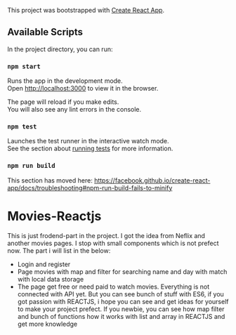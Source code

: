 This project was bootstrapped with [Create React App](https://github.com/facebook/create-react-app).

## Available Scripts

In the project directory, you can run:

### `npm start`

Runs the app in the development mode.<br />
Open [http://localhost:3000](http://localhost:3000) to view it in the browser.

The page will reload if you make edits.<br />
You will also see any lint errors in the console.

### `npm test`

Launches the test runner in the interactive watch mode.<br />
See the section about [running tests](https://facebook.github.io/create-react-app/docs/running-tests) for more information.

### `npm run build`


This section has moved here: https://facebook.github.io/create-react-app/docs/troubleshooting#npm-run-build-fails-to-minify

# Movies-Reactjs

This is just frodend-part in the project. I got the idea from Neflix and another movies pages. I stop with small components which is not prefect now. 
The part i will list in the below:
  - Login and register 
  - Page movies with map and filter for searching name and day with match with local data storage
  - The page get free or need paid to watch movies.
 Everything is not connected with API yet. But you can see bunch of stuff with ES6, if you got passion with REACTJS, i hope you can see and get ideas for yourself to make your project prefect. 
If you newbie, you can see how map filter and bunch of functions how it works with list and array in REACTJS and get more knowledge
